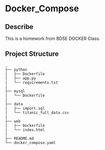 # Docker_Compose

## Describe 
This is a homework from BDSE DOCKER Class. 



## Project Structure
```
.
├── python
|   ├── Dockerfile
|   ├── app.py
|   └── requirements.txt
|
├── mysql
|   └── Dockerfile
|
├── data
|   ├── import.sql
|   └── titanic_full_data.csv
|
├── web
|   ├── Dockerfile
|   └── index.html
|
├── README.md
└── docker_compose.yaml
    
```

